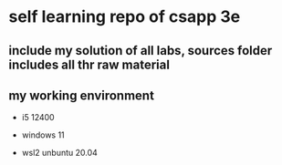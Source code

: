 # self learning repo of csapp 3e  

## include my solution of all labs, sources folder includes all thr raw material
## my working environment  
* i5 12400  

* windows 11  

* wsl2 unbuntu 20.04  

